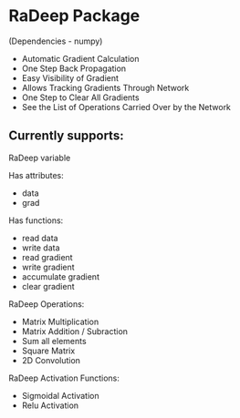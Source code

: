 RaDeep Package
==============
(Dependencies - numpy)

- Automatic Gradient Calculation
- One Step Back Propagation
- Easy Visibility of Gradient
- Allows Tracking Gradients Through Network
- One Step to Clear All Gradients
- See the List of Operations Carried Over by the Network

Currently supports:
-------------------

RaDeep variable

Has attributes:
- data
- grad

Has functions:
- read data
- write data
- read gradient
- write gradient
- accumulate gradient
- clear gradient


RaDeep Operations:

- Matrix Multiplication
- Matrix Addition / Subraction
- Sum all elements
- Square Matrix
- 2D Convolution
  
RaDeep Activation Functions:

- Sigmoidal Activation
- Relu Activation
